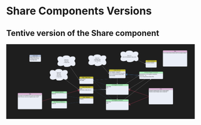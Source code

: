 
# Share Components Versions

## Tentive version of the Share component
![Drag Racing](img/Share_Components_Design_V2.jpg)